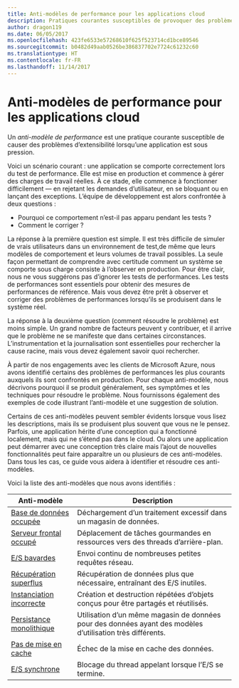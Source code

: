 ```yaml
---
title: Anti-modèles de performance pour les applications cloud
description: Pratiques courantes susceptibles de provoquer des problèmes d’extensibilité.
author: dragon119
ms.date: 06/05/2017
ms.openlocfilehash: 423fe6533e57268610f625f523714cd1bce89546
ms.sourcegitcommit: b0482d49aab0526be386837702e7724c61232c60
ms.translationtype: HT
ms.contentlocale: fr-FR
ms.lasthandoff: 11/14/2017
---
```

# <a name="performance-antipatterns-for-cloud-applications"></a>Anti-modèles de performance pour les applications cloud

Un *anti-modèle de performance* est une pratique courante susceptible de causer des problèmes d’extensibilité lorsqu’une application est sous pression. 

Voici un scénario courant : une application se comporte correctement lors du test de performance. Elle est mise en production et commence à gérer des charges de travail réelles. À ce stade, elle commence à fonctionner difficilement &mdash; en rejetant les demandes d’utilisateur, en se bloquant ou en lançant des exceptions. L’équipe de développement est alors confrontée à deux questions :

- Pourquoi ce comportement n’est-il pas apparu pendant les tests ?
- Comment le corriger ?

La réponse à la première question est simple. Il est très difficile de simuler de vrais utilisateurs dans un environnement de test,de même que leurs modèles de comportement et leurs volumes de travail possibles. La seule façon permettant de comprendre avec certitude comment un système se comporte sous charge consiste à l’observer en production. Pour être clair, nous ne vous suggérons pas d’ignorer les tests de performances. Les tests de performances sont essentiels pour obtenir des mesures de performances de référence. Mais vous devez être prêt à observer et corriger des problèmes de performances lorsqu’ils se produisent dans le système réel.

La réponse à la deuxième question (comment résoudre le problème) est moins simple. Un grand nombre de facteurs peuvent y contribuer, et il arrive que le problème ne se manifeste que dans certaines circonstances. L’instrumentation et la journalisation sont essentielles pour rechercher la cause racine, mais vous devez également savoir quoi rechercher. 

À partir de nos engagements avec les clients de Microsoft Azure, nous avons identifié certains des problèmes de performances les plus courants auxquels ils sont confrontés en production. Pour chaque anti-modèle, nous décrivons pourquoi il se produit généralement, ses symptômes et les techniques pour résoudre le problème. Nous fournissons également des exemples de code illustrant l’anti-modèle et une suggestion de solution. 

Certains de ces anti-modèles peuvent sembler évidents lorsque vous lisez les descriptions, mais ils se produisent plus souvent que vous ne le pensez. Parfois, une application hérite d’une conception qui a fonctionné localement, mais qui ne s’étend pas dans le cloud. Ou alors une application peut démarrer avec une conception très claire mais l’ajout de nouvelles fonctionnalités peut faire apparaître un ou plusieurs de ces anti-modèles. Dans tous les cas, ce guide vous aidera à identifier et résoudre ces anti-modèles.

Voici la liste des anti-modèles que nous avons identifiés : 

| Anti-modèle | Description |
|-------------|-------------|
| [Base de données occupée][BusyDatabase] | Déchargement d’un traitement excessif dans un magasin de données. |
| [Serveur frontal occupé][BusyFrontEnd] | Déplacement de tâches gourmandes en ressources vers des threads d’arrière-plan. |
| [E/S bavardes][ChattyIO] | Envoi continu de nombreuses petites requêtes réseau. |
| [Récupération superflus][ExtraneousFetching] | Récupération de données plus que nécessaire, entraînant des E/S inutiles. |
| [Instanciation incorrecte][ImproperInstantiation] | Création et destruction répétées d’objets conçus pour être partagés et réutilisés. |
| [Persistance monolithique][MonolithicPersistence] | Utilisation d’un même magasin de données pour des données ayant des modèles d’utilisation très différents. |
| [Pas de mise en cache][NoCaching] | Échec de la mise en cache des données. |
| [E/S synchrone][SynchronousIO] | Blocage du thread appelant lorsque l’E/S se termine. | 

[BusyDatabase]: ./busy-database/index.md
[BusyFrontEnd]: ./busy-front-end/index.md
[ChattyIO]: ./chatty-io/index.md
[ExtraneousFetching]: ./extraneous-fetching/index.md
[ImproperInstantiation]: ./improper-instantiation/index.md
[MonolithicPersistence]: ./monolithic-persistence/index.md
[NoCaching]: ./no-caching/index.md
[SynchronousIO]: ./synchronous-io/index.md